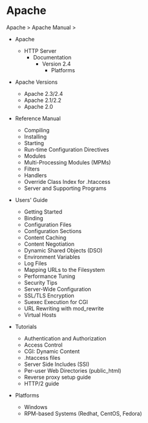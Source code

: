 # Apache

Apache > Apache Manual >

* Apache
  * HTTP Server
    * Documentation
      * Version 2.4
        * Platforms


* Apache Versions
  - Apache 2.3/2.4
  - Apache 2.1/2.2
  - Apache 2.0
* Reference Manual
  - Compiling
  - Installing
  - Starting
  - Run-time Configuration Directives
  - Modules
  - Multi-Processing Modules (MPMs)
  - Filters
  - Handlers
  - Override Class Index for .htaccess
  - Server and Supporting Programs
* Users' Guide
  - Getting Started
  - Binding
  - Configuration Files
  - Configuration Sections
  - Content Caching
  - Content Negotiation
  - Dynamic Shared Objects (DSO)
  - Environment Variables
  - Log Files
  - Mapping URLs to the Filesystem
  - Performance Tuning
  - Security Tips
  - Server-Wide Configuration
  - SSL/TLS Encryption
  - Suexec Execution for CGI
  - URL Rewriting with mod_rewrite
  - Virtual Hosts
* Tutorials
  - Authentication and Authorization
  - Access Control
  - CGI: Dynamic Content
  - .htaccess files
  - Server Side Includes (SSI)
  - Per-user Web Directories (public_html)
  - Reverse proxy setup guide
  - HTTP/2 guide
* Platforms
  - Windows
  - RPM-based Systems (Redhat, CentOS, Fedora)
